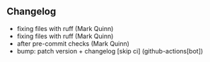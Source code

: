 ## Changelog

- fixing files with ruff (Mark Quinn)
- fixing files with ruff (Mark Quinn)
- after pre-commit checks (Mark Quinn)
- bump: patch version + changelog [skip ci] (github-actions[bot])
